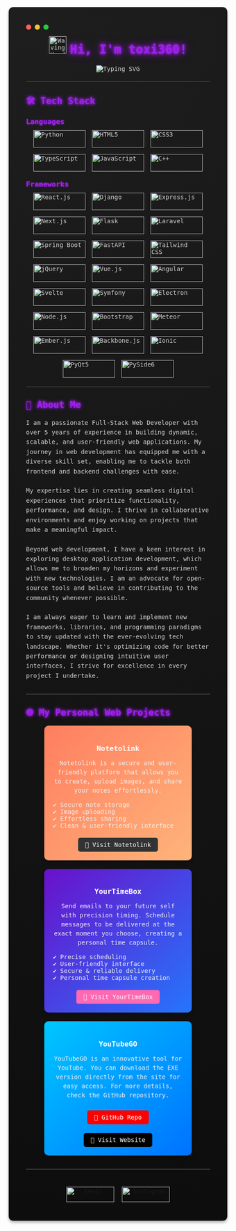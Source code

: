 <div style="background: radial-gradient(circle at top left, #1e1e1e, #0d0d0d); color: #d4d4d4; border-radius: 10px; padding: 40px; font-family: 'Fira Code', monospace; box-shadow: 0 4px 6px rgba(0,0,0,0.3);">
  <div style="display: flex; align-items: center; margin-bottom: 15px;">
    <span style="background-color: #ff5f56; width: 12px; height: 12px; border-radius: 50%; display: inline-block; margin-right: 8px;"></span>
    <span style="background-color: #ffbd2e; width: 12px; height: 12px; border-radius: 50%; display: inline-block; margin-right: 8px;"></span>
    <span style="background-color: #27c93f; width: 12px; height: 12px; border-radius: 50%; display: inline-block;"></span>
  </div>

  <div align="center" style="margin-bottom: 20px;">
    <img src="https://media.giphy.com/media/hvRJCLFzcasrR4ia7z/giphy.gif" width="40" style="margin-bottom: -5px;" alt="Waving Hand" />
    <h1 style="display: inline-block; font-weight: bold; margin: 0; color: #a020f0; text-shadow: 0 0 5px #a020f0, 0 0 10px #a020f0, 0 0 20px #a020f0;">
      Hi, I'm toxi360!
    </h1>
  </div>
  <p align="center">
    <img
      src="https://readme-typing-svg.herokuapp.com?size=25&duration=2500&color=FF0000&center=true&vCenter=true&lines=Full+Stack+Web+Developer;Linux+Enthusiast;Open+Source+Lover;Always+Learning!"
      alt="Typing SVG"
    />
  </p>

  <hr style="border: none; border-bottom: 1px solid #555; margin: 20px 0;" />

  <h2 style="color: #a020f0; text-shadow: 0 0 5px #a020f0, 0 0 10px #a020f0;">
    🛠️ Tech Stack
  </h2>

  <h3 style="margin: 10px 0; color: #a020f0; text-shadow: 0 0 3px #a020f0;">
    Languages
  </h3>
  <div style="display: flex; flex-wrap: wrap; gap: 15px; justify-content: center;">
    <img
      src="https://img.shields.io/badge/Python-3776AB?style=for-the-badge&logo=python&logoColor=white"
      alt="Python"
      width="120"
      height="40"
    />
    <img
      src="https://img.shields.io/badge/HTML5-E34F26?style=for-the-badge&logo=html5&logoColor=white"
      alt="HTML5"
      width="120"
      height="40"
    />
    <img
      src="https://img.shields.io/badge/CSS3-1572B6?style=for-the-badge&logo=css3&logoColor=white"
      alt="CSS3"
      width="120"
      height="40"
    />
    <img
      src="https://img.shields.io/badge/TypeScript-3178C6?style=for-the-badge&logo=typescript&logoColor=white"
      alt="TypeScript"
      width="120"
      height="40"
    />
    <img
      src="https://img.shields.io/badge/JavaScript-F7DF1E?style=for-the-badge&logo=javascript&logoColor=black"
      alt="JavaScript"
      width="120"
      height="40"
    />
    <img
      src="https://img.shields.io/badge/C++-00599C?style=flat-square&logo=c%2B%2B&logoColor=white"
      alt="C++"
      width="120"
      height="40"
    />
  </div>

  <h3 style="margin: 20px 0 10px 0; color: #a020f0; text-shadow: 0 0 3px #a020f0;">
    Frameworks
  </h3>
  <div style="display: flex; flex-wrap: wrap; gap: 15px; justify-content: center;">
    <img
      src="https://img.shields.io/badge/React.js-61DAFB?style=for-the-badge&logo=react&logoColor=black"
      alt="React.js"
      width="120"
      height="40"
    />
    <img
      src="https://img.shields.io/badge/Django-092E20?style=for-the-badge&logo=django&logoColor=white"
      alt="Django"
      width="120"
      height="40"
    />
    <img
      src="https://img.shields.io/badge/Express.js-000000?style=for-the-badge&logo=express&logoColor=white"
      alt="Express.js"
      width="120"
      height="40"
    />
    <img
      src="https://img.shields.io/badge/Next.js-000000?style=for-the-badge&logo=next.js&logoColor=white"
      alt="Next.js"
      width="120"
      height="40"
    />
    <img
      src="https://img.shields.io/badge/Flask-000000?style=for-the-badge&logo=flask&logoColor=white"
      alt="Flask"
      width="120"
      height="40"
    />
    <img
      src="https://img.shields.io/badge/Laravel-FF2D20?style=for-the-badge&logo=laravel&logoColor=white"
      alt="Laravel"
      width="120"
      height="40"
    />
    <img
      src="https://img.shields.io/badge/Spring_Boot-6DB33F?style=for-the-badge&logo=spring-boot&logoColor=white"
      alt="Spring Boot"
      width="120"
      height="40"
    />
    <img
      src="https://img.shields.io/badge/FastAPI-009688?style=for-the-badge&logo=fastapi&logoColor=white"
      alt="FastAPI"
      width="120"
      height="40"
    />
    <img
      src="https://img.shields.io/badge/Tailwind_CSS-38B2AC?style=for-the-badge&logo=tailwind-css&logoColor=white"
      alt="Tailwind CSS"
      width="120"
      height="40"
    />
    <img
      src="https://img.shields.io/badge/jQuery-0769AD?style=for-the-badge&logo=jquery&logoColor=white"
      alt="jQuery"
      width="120"
      height="40"
    />
    <img
      src="https://img.shields.io/badge/Vue.js-4FC08D?style=for-the-badge&logo=vue.js&logoColor=white"
      alt="Vue.js"
      width="120"
      height="40"
    />
    <img
      src="https://img.shields.io/badge/Angular-DD0031?style=for-the-badge&logo=angular&logoColor=white"
      alt="Angular"
      width="120"
      height="40"
    />
    <img
      src="https://img.shields.io/badge/Svelte-FF3E00?style=for-the-badge&logo=svelte&logoColor=white"
      alt="Svelte"
      width="120"
      height="40"
    />
    <img
      src="https://img.shields.io/badge/Symfony-000000?style=for-the-badge&logo=symfony&logoColor=white"
      alt="Symfony"
      width="120"
      height="40"
    />
    <img
      src="https://img.shields.io/badge/Electron-47848F?style=for-the-badge&logo=electron&logoColor=white"
      alt="Electron"
      width="120"
      height="40"
    />
    <img
      src="https://img.shields.io/badge/Node.js-339933?style=for-the-badge&logo=node.js&logoColor=white"
      alt="Node.js"
      width="120"
      height="40"
    />
    <img
      src="https://img.shields.io/badge/Bootstrap-7952B3?style=for-the-badge&logo=bootstrap&logoColor=white"
      alt="Bootstrap"
      width="120"
      height="40"
    />
    <img
      src="https://img.shields.io/badge/Meteor-7DC3FF?style=for-the-badge&logo=meteor&logoColor=white"
      alt="Meteor"
      width="120"
      height="40"
    />
    <img
      src="https://img.shields.io/badge/Ember.js-E04E39?style=for-the-badge&logo=ember.js&logoColor=white"
      alt="Ember.js"
      width="120"
      height="40"
    />
    <img
      src="https://img.shields.io/badge/Backbone.js-0071B5?style=for-the-badge&logo=backbone.js&logoColor=white"
      alt="Backbone.js"
      width="120"
      height="40"
    />
    <img
      src="https://img.shields.io/badge/Ionic-3880FF?style=for-the-badge&logo=ionic&logoColor=white"
      alt="Ionic"
      width="120"
      height="40"
    />
    <img
      src="https://img.shields.io/badge/PyQt5-5E5E5E?style=for-the-badge&logo=qt&logoColor=white"
      alt="PyQt5"
      width="120"
      height="40"
    />
    <img
      src="https://img.shields.io/badge/PySide6-5E5E5E?style=for-the-badge&logo=qt&logoColor=white"
      alt="PySide6"
      width="120"
      height="40"
    />
  </div>

  <hr style="border: none; border-bottom: 1px solid #555; margin: 20px 0;" />

  <h2 style="color: #a020f0; text-shadow: 0 0 5px #a020f0, 0 0 10px #a020f0;">
    🚀 About Me
  </h2>
  <p style="line-height: 1.6;">
    I am a passionate Full-Stack Web Developer with over 5 years of experience in building dynamic, scalable, and user-friendly web applications. My journey in web development has equipped me with a diverse skill set, enabling me to tackle both frontend and backend challenges with ease.
    <br><br>
    My expertise lies in creating seamless digital experiences that prioritize functionality, performance, and design. I thrive in collaborative environments and enjoy working on projects that make a meaningful impact.
    <br><br>
    Beyond web development, I have a keen interest in exploring desktop application development, which allows me to broaden my horizons and experiment with new technologies. I am an advocate for open-source tools and believe in contributing to the community whenever possible.
    <br><br>
    I am always eager to learn and implement new frameworks, libraries, and programming paradigms to stay updated with the ever-evolving tech landscape. Whether it's optimizing code for better performance or designing intuitive user interfaces, I strive for excellence in every project I undertake.
  </p>

  <hr style="border: none; border-bottom: 1px solid #555; margin: 30px 0;" />
  <h2 style="color: #a020f0; text-shadow: 0 0 5px #a020f0, 0 0 10px #a020f0; margin-top: 30px;">
    🌐 My Personal Web Projects
  </h2>
  <div style="display: flex; flex-wrap: wrap; gap: 20px; justify-content: center;">
    <div
      style="background: linear-gradient(135deg, #ff7e5f, #feb47b); border-radius: 10px; padding: 20px; width: 300px; text-align: center; box-shadow: 0 4px 8px rgba(0,0,0,0.2); transition: transform 0.3s ease;"
      onmouseover="this.style.transform='scale(1.05)'"
      onmouseout="this.style.transform='scale(1)'"
    >
      <h3 style="color: #fff; margin-bottom: 10px;">Notetolink</h3>
      <p style="color: #f0f0f0; font-size: 14px; line-height: 1.5;">
        Notetolink is a secure and user-friendly platform that allows you to create, upload images, and share your notes effortlessly.
      </p>
      <ul style="list-style: none; padding: 0; color: #f0f0f0; font-size: 14px; text-align: left; margin: 10px 0;">
        <li>✔️ Secure note storage</li>
        <li>✔️ Image uploading</li>
        <li>✔️ Effortless sharing</li>
        <li>✔️ Clean & user-friendly interface</li>
      </ul>
      <a
        href="https://notetolink.win/"
        target="_blank"
        style="
          display: inline-block;
          margin-top: 10px;
          padding: 8px 16px;
          background-color: #333;
          color: #fff;
          border-radius: 5px;
          text-decoration: none;
          font-size: 14px;
          transition: background-color 0.3s, transform 0.3s;
        "
        onmouseover="this.style.backgroundColor='#555'; this.style.transform='scale(1.05)'"
        onmouseout="this.style.backgroundColor='#333'; this.style.transform='scale(1)'"
      >
        🔗 Visit Notetolink
      </a>
    </div>
    <div
      style="background: linear-gradient(135deg, #6a11cb, #2575fc); border-radius: 10px; padding: 20px; width: 300px; text-align: center; box-shadow: 0 4px 8px rgba(0,0,0,0.2); transition: transform 0.3s ease;"
      onmouseover="this.style.transform='scale(1.05)'"
      onmouseout="this.style.transform='scale(1)'"
    >
      <h3 style="color: #fff; margin-bottom: 10px;">YourTimeBox</h3>
      <p style="color: #f0f0f0; font-size: 14px; line-height: 1.5;">
        Send emails to your future self with precision timing. Schedule messages to be delivered at the exact moment you choose, creating a personal time capsule.
      </p>
      <ul style="list-style: none; padding: 0; color: #f0f0f0; font-size: 14px; text-align: left; margin: 10px 0;">
        <li>✔️ Precise scheduling</li>
        <li>✔️ User-friendly interface</li>
        <li>✔️ Secure &amp; reliable delivery</li>
        <li>✔️ Personal time capsule creation</li>
      </ul>
      <a
        href="https://yourtimebox.org/"
        target="_blank"
        style="
          display: inline-block;
          margin-top: 10px;
          padding: 8px 16px;
          background-color: #ff69b4;
          color: #fff;
          border-radius: 5px;
          text-decoration: none;
          font-size: 14px;
          transition: background-color 0.3s, transform 0.3s;
        "
        onmouseover="this.style.backgroundColor='#ff87d6'; this.style.transform='scale(1.05)'"
        onmouseout="this.style.backgroundColor='#ff69b4'; this.style.transform='scale(1)'"
      >
        🔗 Visit YourTimeBox
      </a>
    </div>
    <div
      style="background: linear-gradient(135deg, #00c6ff, #0072ff); border-radius: 10px; padding: 20px; width: 300px; text-align: center; box-shadow: 0 4px 8px rgba(0,0,0,0.2); transition: transform 0.3s ease;"
      onmouseover="this.style.transform='scale(1.05)'"
      onmouseout="this.style.transform='scale(1)'"
    >
      <h3 style="color: #fff; margin-bottom: 10px;">YouTubeGO</h3>
      <p style="color: #f0f0f0; font-size: 14px; line-height: 1.5;">
        YouTubeGO is an innovative tool for YouTube. You can download the EXE version directly from the site for easy access. For more details, check the GitHub repository.
      </p>
      <div style="display: flex; justify-content: center; gap: 10px; flex-wrap: wrap;">
        <a
          href="https://github.com/Efeckc17/YoutubeGO"
          target="_blank"
          style="
            display: inline-block;
            margin-top: 10px;
            padding: 8px 16px;
            background-color: #ff0000;
            color: #fff;
            border-radius: 5px;
            text-decoration: none;
            font-size: 14px;
            transition: background-color 0.3s, transform 0.3s;
          "
          onmouseover="this.style.backgroundColor='#ff4c4c'; this.style.transform='scale(1.05)'"
          onmouseout="this.style.backgroundColor='#ff0000'; this.style.transform='scale(1)'"
        >
          🔗 GitHub Repo
        </a>
        <a
          href="https://youtubego.org/"
          target="_blank"
          style="
            display: inline-block;
            margin-top: 10px;
            padding: 8px 16px;
            background-color: #000;
            color: #fff;
            border-radius: 5px;
            text-decoration: none;
            font-size: 14px;
            transition: background-color 0.3s, transform 0.3s;
          "
          onmouseover="this.style.backgroundColor='#444'; this.style.transform='scale(1.05)'"
          onmouseout="this.style.backgroundColor='#000'; this.style.transform='scale(1)'"
        >
          🔗 Visit Website
        </a>
      </div>
    </div>

  </div>

  <hr style="border: none; border-bottom: 1px solid #555; margin: 30px 0;" />

  <div style="text-align: center; margin-top: 40px;">
    <a
      href="mailto:toxi360@workmail.com"
      target="_blank"
      style="
        text-decoration: none;
        margin-right: 10px;
        display: inline-block;
      "
    >
      <img
        src="https://img.shields.io/badge/Email-D14836?style=for-the-badge&logo=gmail&logoColor=white"
        alt="Email"
        width="110"
        height="35"
      />
    </a>
    <a
      href="https://instagram.com/toxi.dev"
      target="_blank"
      style="text-decoration: none; display: inline-block;"
    >
      <img
        src="https://img.shields.io/badge/Instagram-E4405F?style=for-the-badge&logo=instagram&logoColor=white"
        alt="Instagram"
        width="110"
        height="35"
      />
    </a>
  </div>
</div>
